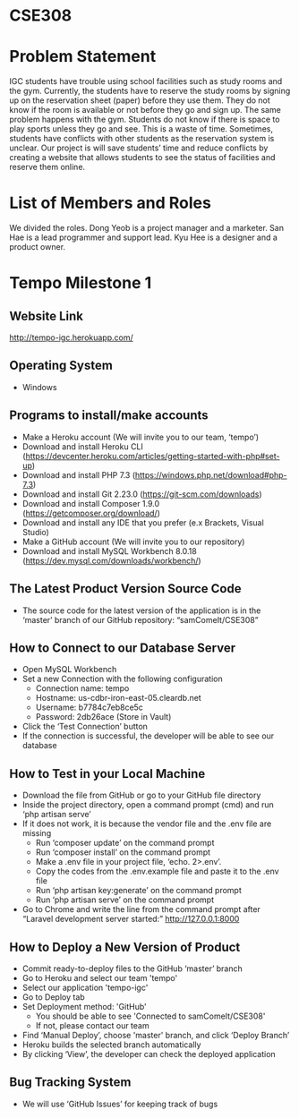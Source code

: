 # CSE308

# Problem Statement
IGC students have trouble using school facilities such as study rooms and the gym. Currently, the students have to reserve the study rooms by signing up on the reservation sheet (paper) before they use them. They do not know if the room is available or not before they go and sign up. The same problem happens with the gym. Students do not know if there is space to play sports unless they go and see. This is a waste of time. Sometimes, students have conflicts with other students as the reservation system is unclear. Our project is will save students’ time and reduce conflicts by creating a website that allows students to see the status of facilities and reserve them online.  

# List of Members and Roles

We divided the roles.
Dong Yeob is a project manager and a marketer.
San Hae is a lead programmer and support lead.
Kyu Hee is a designer and a product owner.


# Tempo Milestone 1

Website Link
-------------
http://tempo-igc.herokuapp.com/

Operating System
------------------
- Windows

Programs to install/make accounts
----------------------------------
- Make a Heroku account (We will invite you to our team, ‘tempo’)
- Download and install Heroku CLI (https://devcenter.heroku.com/articles/getting-started-with-php#set-up)
- Download and install PHP 7.3 (https://windows.php.net/download#php-7.3)
- Download and install Git 2.23.0 (https://git-scm.com/downloads)
- Download and install Composer 1.9.0 (https://getcomposer.org/download/)
- Download and install any IDE that you prefer (e.x Brackets, Visual Studio)
- Make a GitHub account (We will invite you to our repository)
- Download and install MySQL Workbench 8.0.18 (https://dev.mysql.com/downloads/workbench/)

The Latest Product Version Source Code
---------------------------------------
- The source code for the latest version of the application is in the ‘master’ branch of our GitHub repository: “samComeIt/CSE308”

How to Connect to our Database Server
-------------------------------------
- Open MySQL Workbench
- Set a new Connection with the following configuration
  - Connection name: tempo
  - Hostname: us-cdbr-iron-east-05.cleardb.net
  - Username: b7784c7eb8ce5c
  - Password: 2db26ace (Store in Vault)
- Click the ‘Test Connection’ button
- If the connection is successful, the developer will be able to see our database

How to Test in your Local Machine
----------------------------------
- Download the file from GitHub or go to your GitHub file directory
- Inside the project directory, open a command prompt (cmd) and run ‘php artisan serve’
- If it does not work, it is because the vendor file and the .env file are missing
  - Run ‘composer update’ on the command prompt
  - Run ‘composer install’ on the command prompt
  - Make a .env file in your project file, ‘echo. 2>.env’. 
  - Copy the codes from the .env.example file and paste it to the .env file
  - Run ‘php artisan key:generate’ on the command prompt
  - Run ‘php artisan serve’ on the command prompt
- Go to Chrome and write the line from the command prompt after “Laravel development server started:” http://127.0.0.1:8000

How to Deploy a New Version of Product
--------------------------------------
- Commit ready-to-deploy files to the GitHub ‘master’ branch
- Go to Heroku and select our team 'tempo'
- Select our application 'tempo-igc'
- Go to Deploy tab
- Set Deployment method: 'GitHub'
  - You should be able to see 'Connected to samComeIt/CSE308'
  - If not, please contact our team
- Find ‘Manual Deploy’, choose 'master' branch, and click ‘Deploy Branch’
- Heroku builds the selected branch automatically
- By clicking ‘View’, the developer can check the deployed application

Bug Tracking System
---------------------
- We will use ‘GitHub Issues’ for keeping track of bugs
